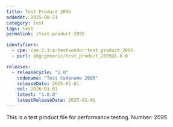 ```yaml
---
title: Test Product 2095
addedAt: 2025-08-21
category: test
tags: test
permalink: /test-product-2095

identifiers:
  - cpe: cpe:2.3:a:testvendor:test_product_2095
  - purl: pkg:generic/test_product_2095@1.0.0

releases:
  - releaseCycle: "1.0"
    codename: "Test Codename 2095"
    releaseDate: 2025-01-01
    eol: 2026-01-01
    latest: "1.0.0"
    latestReleaseDate: 2025-01-01
---
```


This is a test product file for performance testing. Number: 2095
